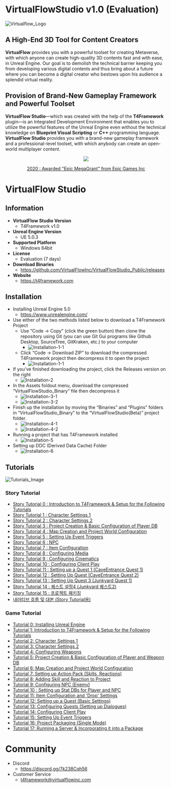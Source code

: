 # VirtualFlowStudio v1.0 (Evaluation)

![Virtualflow_Logo](./Virtualflow_Logo.png)

## A High-End 3D Tool for Content Creators

**VirtualFlow** provides you with a powerful toolset for creating Metaverse, with which anyone can create high-quality 3D contents fast and with ease, in Unreal Engine. Our goal is to demolish the technical barrier keeping you from developing various digital contents and thus bring about a future where you can become a digital creator who bestows upon his audience a splendid virtual reality.

## Provision of Brand-New Gameplay Framework and Powerful Toolset

**VirtualFlow Studio**—which was created with the help of the **T4Framework** plugin—is an Integrated Development Environment that enables you to utilize the powerful features of the Unreal Engine even without the technical knowledge on **Blueprint Visual Scripting** or **C++** programming language. **VirtualFlow Studio** provides you with a brand-new gameplay framework and a professional-level toolset, with which anybody can create an open-world multiplayer content. 

<p align="center"><img src="https://t4framework.com/img/Epic_MegaGrants_Recipient_logo.png"></p>  
<p align="center"><a href="https://www.unrealengine.com/en-US/megagrants" target="_blank">2020 : Awarded "Epic MegaGrant" from Epic Games Inc</a></p>  

# VirtualFlow Studio

## Information
- **VirtualFlow Studio Version**
  - T4Framework v1.0
- **Unreal Engine Version**
  - UE 5.0.3
- **Supported Platform**
  - Windows 64bit
- **License**
  - Evaluation (7 days)
- **Download Binaries**
  - https://github.com/VirtualFlowInc/VirtualFlowStudio_Public/releases
- **Website**
  - <a href="https://t4framework.com" target="_blank">https://t4framework.com</a>

## Installation
- Installing Unreal Engine 5.0
  - https://www.unrealengine.com/
- Use either of the two methods listed below to download a T4Framework Project
  - Use “Code → Copy” (click the green button) then clone the repository using Git (you can use Git Gui programs like Github Desktop, SourceTree, GitKraken, etc.) to your computer
    - ![Installation-1-1](./Installation-1-1.png)
  - Click “Code → Download ZIP” to download the compressed T4Framework project then decompress it to open the project
    - ![Installation-1-1](./Installation-1-2.png)
- If you’ve finished downloading the project, click the Releases version on the right
  - ![Installation-2](./Installation-2.png)
- In the Assets foldout menu, download the compressed “VirtualFlowStudio_Binary” file then decompress it
  - ![Installation-3-1](./Installation-3-1.png)
  - ![Installation-3-2](./Installation-3-2.png)
- Finish up the installation by moving the “Binaries” and “Plugins” folders in “VirtualFlowStudio_Binary” to the “VirtualFlowStudio(Beta)” project folder.
  - ![Installation-4-1](./Installation-4-1.png)
  - ![Installation-4-2](./Installation-4-2.png)
- Running a project that has T4Framework installed
  - ![Installation-5](./Installation-5.png)
- Setting up DDC (Derived Data Cache) Folder
  - ![Installation-6](./Installation-6.png)

## Tutorials

![Tutorials_Image](./Tutorials_Image.png)
### Story Tutorial
- <a href="https://virtualflow.atlassian.net/wiki/spaces/T4FrameworkPublic/pages/59342849/Story+Tutorial" target="_blank">Story Tutorial 0 : Introduction to T4Framework & Setup for the Following Tutorials</a>
- <a href="https://virtualflow.atlassian.net/wiki/spaces/T4FrameworkPublic/pages/59342849/Story+Tutorial" target="_blank">Story Tutorial 1 : Character Settings 1</a>
- <a href="https://virtualflow.atlassian.net/wiki/spaces/T4FrameworkPublic/pages/59342849/Story+Tutorial" target="_blank">Story Tutorial 2 : Character Settings 2</a>
- <a href="https://virtualflow.atlassian.net/wiki/spaces/T4FrameworkPublic/pages/59342849/Story+Tutorial" target="_blank">Story Tutorial 3 : Project Creation & Basic Configuration of Player DB</a>
- <a href="https://virtualflow.atlassian.net/wiki/spaces/T4FrameworkPublic/pages/59342849/Story+Tutorial" target="_blank">Story Tutorial 4 : Map Creation and Project World Configuration</a>
- <a href="https://virtualflow.atlassian.net/wiki/spaces/T4FrameworkPublic/pages/59342849/Story+Tutorial" target="_blank">Story Tutorial 5 : Setting Up Event Triggers</a>
- <a href="https://virtualflow.atlassian.net/wiki/spaces/T4FrameworkPublic/pages/59342849/Story+Tutorial" target="_blank">Story Tutorial 6 : NPC</a>
- <a href="https://virtualflow.atlassian.net/wiki/spaces/T4FrameworkPublic/pages/59342849/Story+Tutorial" target="_blank">Story Tutorial 7 : Item Configuration</a>
- <a href="https://virtualflow.atlassian.net/wiki/spaces/T4FrameworkPublic/pages/59342849/Story+Tutorial" target="_blank">Story Tutorial 8 : Configuring Media</a>
- <a href="https://virtualflow.atlassian.net/wiki/spaces/T4FrameworkPublic/pages/59342849/Story+Tutorial" target="_blank">Story Tutorial 9 : Configuring Cinematics</a>
- <a href="https://virtualflow.atlassian.net/wiki/spaces/T4FrameworkPublic/pages/59342849/Story+Tutorial" target="_blank">Story Tutorial 10 : Configuring Client Play</a>
- <a href="https://virtualflow.atlassian.net/wiki/spaces/T4FrameworkPublic/pages/59342849/Story+Tutorial" target="_blank">Story Tutorial 11 : Setting up a Quest 1 (CaveEntrance Quest 1)</a>
- <a href="https://virtualflow.atlassian.net/wiki/spaces/T4FrameworkPublic/pages/59342849/Story+Tutorial" target="_blank">Story Tutorial 12 : Setting Up Quest (CaveEntrance Quest 2)</a>
- <a href="https://virtualflow.atlassian.net/wiki/spaces/T4FrameworkPublic/pages/59342849/Story+Tutorial" target="_blank">Story Tutorial 13 : Setting Up Quest 3 (Junkyard Quest 1)</a>
- <a href="https://virtualflow.atlassian.net/wiki/spaces/T4FrameworkPublic/pages/59342849/Story+Tutorial" target="_blank">Story Tutorial 14 : 퀘스트 설정4 (Junkyard 퀘스트2)</a>
- <a href="https://virtualflow.atlassian.net/wiki/spaces/T4FrameworkPublic/pages/59342849/Story+Tutorial" target="_blank">Story Tutorial 15 : 프로젝트 패키징</a>
- <a href="https://virtualflow.atlassian.net/wiki/spaces/T4FrameworkPublic/pages/59342849/Story+Tutorial" target="_blank">내러티브 흐름 및 대본 (Story Tutorial용)</a>

### Game Tutorial
- <a href="https://virtualflow.atlassian.net/wiki/spaces/T4FrameworkPublic/pages/59408385/Game+Tutorial" target="_blank">Tutorial 0: Installing Unreal Engine</a>
- <a href="https://virtualflow.atlassian.net/wiki/spaces/T4FrameworkPublic/pages/59408385/Game+Tutorial" target="_blank">Tutorial 1: Introduction to T4Framework & Setup for the Following Tutorials</a>
- <a href="https://virtualflow.atlassian.net/wiki/spaces/T4FrameworkPublic/pages/59408385/Game+Tutorial" target="_blank">Tutorial 2: Character Settings 1</a>
- <a href="https://virtualflow.atlassian.net/wiki/spaces/T4FrameworkPublic/pages/59408385/Game+Tutorial" target="_blank">Tutorial 3: Character Settings 2</a>
- <a href="https://virtualflow.atlassian.net/wiki/spaces/T4FrameworkPublic/pages/59408385/Game+Tutorial" target="_blank">Tutorial 4: Configuring Weapons</a>
- <a href="https://virtualflow.atlassian.net/wiki/spaces/T4FrameworkPublic/pages/59408385/Game+Tutorial" target="_blank">Tutorial 5: Project Creation & Basic Configuration of Player and Weapon DB</a>
- <a href="https://virtualflow.atlassian.net/wiki/spaces/T4FrameworkPublic/pages/59408385/Game+Tutorial" target="_blank">Tutorial 6: Map Creation and Project World Configuration</a>
- <a href="https://virtualflow.atlassian.net/wiki/spaces/T4FrameworkPublic/pages/59408385/Game+Tutorial" target="_blank">Tutorial 7: Setting up Action Pack (Skills, Reactions)</a>
- <a href="https://virtualflow.atlassian.net/wiki/spaces/T4FrameworkPublic/pages/59408385/Game+Tutorial" target="_blank">Tutorial 8: Adding Skill and Reaction to Project</a>
- <a href="https://virtualflow.atlassian.net/wiki/spaces/T4FrameworkPublic/pages/59408385/Game+Tutorial" target="_blank">Tutorial 9: Configuring NPC (Enemy)</a>
- <a href="https://virtualflow.atlassian.net/wiki/spaces/T4FrameworkPublic/pages/59408385/Game+Tutorial" target="_blank">Tutorial 10 : Setting up Stat DBs for Player and NPC</a>
- <a href="https://virtualflow.atlassian.net/wiki/spaces/T4FrameworkPublic/pages/59408385/Game+Tutorial" target="_blank">Tutorial 11: Item Configuration and 'Drop' Settings</a>
- <a href="https://virtualflow.atlassian.net/wiki/spaces/T4FrameworkPublic/pages/59408385/Game+Tutorial" target="_blank">Tutorial 12: Setting up a Quest (Basic Settings)</a>
- <a href="https://virtualflow.atlassian.net/wiki/spaces/T4FrameworkPublic/pages/59408385/Game+Tutorial" target="_blank">Tutorial 13: Configuring Quests (Setting up Dialogues)</a>
- <a href="https://virtualflow.atlassian.net/wiki/spaces/T4FrameworkPublic/pages/59408385/Game+Tutorial" target="_blank">Tutorial 14: Configuring Client Play</a>
- <a href="https://virtualflow.atlassian.net/wiki/spaces/T4FrameworkPublic/pages/59408385/Game+Tutorial" target="_blank">Tutorial 15: Setting Up Event Triggers</a>
- <a href="https://virtualflow.atlassian.net/wiki/spaces/T4FrameworkPublic/pages/59408385/Game+Tutorial" target="_blank">Tutorial 16: Project Packaging (Single Mode)</a>
- <a href="https://virtualflow.atlassian.net/wiki/spaces/T4FrameworkPublic/pages/59408385/Game+Tutorial" target="_blank">Tutorial 17: Running a Server & Incorporating it into a Package</a>

# Community
- Discord 
  - https://discord.gg/7k238Cqh56
- Customer Service
  - t4framework@virtualflowinc.com
